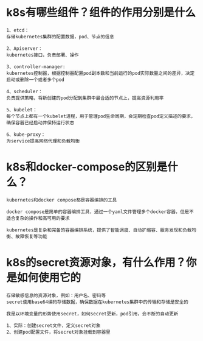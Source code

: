 # k8s有哪些组件？组件的作用分别是什么

```
1、etcd：
存储kubernetes集群的配置数据，pod、节点的信息

2、Apiserver：
kubernetes接口，负责部署、操作

3、controller-manager:
kubernetes控制器，根据控制器配置pod副本数和当前运行的pod实际数量之间的差异，决定启动或删除一个或者多个pod

4、scheduler：
负责提供策略，将新创建的pod分配到集群中最合适的节点上，提高资源利用率

5、kubelet：
每个节点上都有一个kubelet进程，用于管理pod生命周期，会定期检查pod定义描述的要求，确保容器已经启动并保持运行状态

6、kube-proxy：
为service提高网络代理和负载均衡
```



# k8s和docker-compose的区别是什么？

```
kubernetes和docker compose都是容器编排的工具

docker compose是简单的容器编排工具，通过一个yaml文件管理多个docker容器，但是不适合复杂的操作和高可用的要求

kubernetes是复杂和完备的容器编排系统，提供了智能调度、自动扩缩容、服务发现和负载均衡、故障恢复等功能
```

#  k8s的secret资源对象，有什么作用？你是如何使用它的

```
存储敏感信息的资源对象，例如：用户名、密码等
secret使用base64编码存储数据，确保数据在kubernetes集群中的传输和存储是安全的

我是以环境变量的形势使用secret，如何secret更新，pod引用，会不断的自动更新

1、实际：创建secret文件，定义secret对象
2、创建pod配置文件，将secret对象挂载到容器里
```



